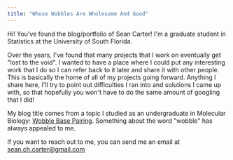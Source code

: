 ```yaml
---
title: "Whose Wobbles Are Wholesome And Good"
---
```


Hi! You've found the blog/portfolio of Sean Carter! I'm a graduate student in Statistics at the University of South Florida. 

Over the years, I've found that many projects that I work on eventually get "lost to the void". I wanted to have a place where I could put any interesting work that I do so I can refer back to it later and share it with other people. This is basically the home of all of my projects going forward. Anything I share here, I'll try to point out difficulties I ran into and solutions I came up with, so that hopefully you won't have to do the same amount of googling that I did! 

My blog title comes from a topic I studied as an undergraduate in Molecular Biology: [Wobble Base Pairing](https://en.wikipedia.org/wiki/Wobble_base_pair). Something about the word "wobble" has always appealed to me.

If you want to reach out to me, you can send me an email at sean.ch.carter@gmail.com 